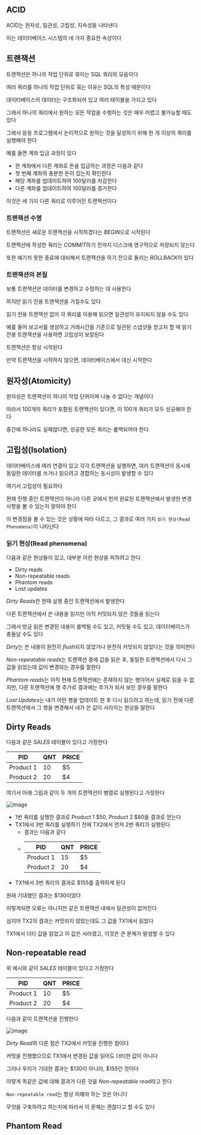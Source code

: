 ## ACID

ACID는 원자성, 일관성, 고립성, 지속성을 나타낸다

이는 데이터베이스 시스템의 네 가지 중요한 속성이다



## 트랜잭션

트랜잭션은 하나의 작업 단위로 묶이는 SQL 쿼리의 모음이다

여러 쿼리를 하나의 작업 단위로 묶는 이유는 SQL의 특성 때문이다

데이터베이스의 데이터는 구조화되어 있고 여러 테이블을 가지고 있다

그래서 하나의 쿼리에서 원하는 모든 작업을 수행하는 것은 매우 어렵고 불가능할 때도 있다

그래서 응응 프로그램에서 논리적으로 원하는 것을 달성하기 위해 한 개 이상의 쿼리를 실행해야 한다

예를 들면 계좌 입금 과정이 있다

- 한 계좌에서 다른 계좌로 돈을 입금하는 과정은 다음과 같다
- 첫 번째 계좌의 충분한 돈이 있는지 확인한다
- 해당 계좌를 업데이트하여 100달러를 차감한다
- 다른 계좌를 업데이트하여 100달러를 증가한다

이것은 세 가지 다른 쿼리로 이루어진 트랜잭션이다


### 트랜잭션 수명

트랜잭션은 새로운 트랜잭션을 시작하겠다는 *BEGIN*으로 시작된다

트랜잭션에 작성한 쿼리는 *COMMIT*하기 전까지 디스크에 영구적으로 저장되지 않는다

또한 예기치 못한 종료에 대비해서 트랜잭션을 하기 전으로 돌리는 *ROLLBACK*이 있다


### 트랜잭션의 본질

보통 트랜잭션은 데이터를 변경하고 수정하는 데 사용한다

하지만 읽기 전용 트랜잭션을 가질수도 있다

읽기 전용 트랜잭션 없이 각 쿼리를 이용해 읽으면 일관성이 유지되지 않을 수도 있다

예를 들어 보고서를 생성하고 거래시간을 기준으로 일관된 스냅샷을 얻고자 할 때 읽기 전용 트랜잭션을 사용하면 고립성이 보장된다

트랜잭션은 항상 시작된다

만약 트랜잭션을 시작하지 않으면, 데이터베이스에서 대신 시작한다



## 원자성(Atomicity)

원자성은 트랜잭션이 하나의 작업 단위이며 나눌 수 없다는 개념이다

따라서 100개의 쿼리가 포함된 트랜잭션이 있다면, 이 100개 쿼리가 모두 성공해야 한다

중간에 하나라도 실패핝다면, 성공한 모든 쿼리는 롤백되어야 한다



## 고립성(Isolation)

데이터베이스에 여러 연결이 있고 각각 트랜잭션을 실행하면, 여러 트랜잭션이 동시에 동일한 데이터를 쓰거나 읽으려고 경합하는 동시성이 발생할 수 있다

여기서 고립성이 필요하다

현재 진행 중인 트랜잭션이 아니라 다른 곳에서 먼저 완료된 트랜잭션에서 발생한 변경 사항을 볼 수 있는지 알아야 한다

이 변경점을 볼 수 있는 것은 상황에 따라 다르고, 그 결과로 여러 가지 `읽기 현상(Read Phenomena)`이 나타난다


### 읽기 현상(Read phenomena)

다음과 같은 현상들이 있고, 대부분 이런 현상을 피하려고 한다

- Dirty reads
- Non-repeatable reads
- Phantom reads
- Lost updates

*Dirty Reads*란 현재 실행 중인 트랜잭션에서 발생한다

다른 트랜잭션에서 쓴 내용을 읽지만 아직 커밋되지 않은 것들을 읽는다

그래서 방금 읽은 변경된 내용이 롤백될 수도 있고, 커밋될 수도 있고, 데이터베이스가 충돌날 수도 있다

*Dirty*는 쓴 내용이 완전히 *flush*되지 않았거나 완전히 커밋되지 않았다는 것을 의미한다

*Non-repeatable reads*는 트랜잭션 중에 값을 읽은 후, 동일한 트랜잭션에서 다시 그 값을 읽었는데 값이 변경되는 경우를 말한다

*Phantom reads*는 아직 현재 트랜잭션에는 존재하지 않는 행이어서 실제로 읽을 수 없지만, 다른 트랜잭션에 행 추가로 결과에는 추가가 되서 보인 경우를 말한다

*Lost Updates*는 내가 어떤 행을 업데이트 한 후 다시 읽으려고 하는데, 읽기 전에 다른 트랜잭션에서 그 행을 변경해서 내가 쓴 값이 사라지는 현상을 말한다



## Dirty Reads

다음과 같은 *SALES* 테이블이 있다고 가정한다

| PID       | QNT | PRICE |
|-----------|-----|-------|
| Product 1 | 10  | $5    |
| Product 2 | 20  | $4    |

여기서 아래 그림과 같이 두 개의 트랜잭션이 병렬로 실행된다고 가정한다

![image](https://github.com/yanJuicy/blog/assets/43159295/c2268e74-3cb9-458c-a8f2-34ac578c8956)

- 1번 쿼리를 실행한 결과로 Product 1 $50, Product 2 $80을 결과로 얻는다
- TX1에서 3번 쿼리를 실행하기 전에 TX2에서 먼저 2번 쿼리가 실행된다
  - 결과는 다음과 같다
  - | PID       | QNT | PRICE |
      |-----------|-----|-------|
      | Product 1 | 15  | $5    |
      | Product 2 | 20  | $4    |
- TX1에서 3번 쿼리의 결과로 $155를 출력하게 된다

원래 기대했던 결과는 $130이었다

이렇게되면 오류는 아니지만 같은 트랜잭션 내에서 일관성이 없어진다

심지어 TX2의 결과는 커밋되지 않았는데도 그 값을 TX1에서 읽었다

TX1에서 더티 값을 읽었고 이 값은 사라졌고, 이것은 큰 문제가 발생할 수 있다



## Non-repeatable read

위 예시와 같이 *SALES* 테이블이 있다고 가정한다

| PID       | QNT | PRICE |
|-----------|-----|-------|
| Product 1 | 10  | $5    |
| Product 2 | 20  | $4    |

다음과 같이 트랜잭션을 진행한다

![image](https://github.com/yanJuicy/blog/assets/43159295/ab960ada-8bcd-4405-af50-d688e5863792)

*Dirty Read*와 다른 점은 TX2에서 커밋을 진행한 점이다

커밋을 진행했으므로 TX1에서 변경된 값을 읽어도 더티한 값이 아니다

그러나 우리가 기대한 결과는 $130이 아니라, $155인 것이다

이렇게 똑같은 값에 대해 결과가 다른 것을 *Non-repeatable read*라고 한다

`Non-repeatable read`는 항상 피해야 하는 것은 아니다

무엇을 구축하려고 하는지에 따라서 이 문제는 괜찮다고 할 수도 있다



## Phantom Read




